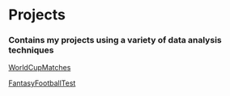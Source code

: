 # Projects

### Contains my projects using a variety of data analysis techniques

[WorldCupMatches](https://connorfolk.github.io/Projects/WorldCupMatches/Final_Paper_Group_17_Connor.html)

[FantasyFootballTest](https://connorfolk.github.io/Projects/Fantasy_Football.html)
